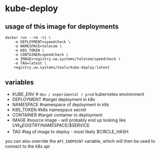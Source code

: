# kube-deploy

## usage of this image for deployments

	docker run --rm -ti \
		-e DEPLOYMENT=speedcheck \
		-e NAMESPACE=telecom \
		-e K8S_TOKEN \
		-e CONTAINER=speedcheck \
		-e IMAGE=registry.uw.systems/telecom/speedcheck \
		-e TAG=latest \
		registry.uw.systems/tools/kube-deploy:latest

## variables

- KUBE_ENV # `dev / experimental / prod` kubernetes environment
- DEPLOYMENT #target deployment in k8s
- NAMESPACE #namespace of deployment in k8s
- K8S_TOKEN #k8s namespace secret
- CONTAINER #target container in deployment
- IMAGE #source image - will probably end up looking like $UW_REGISTRY/$NAMESPACE/$SERVICE
- TAG #tag of image to deploy - most likely $CIRCLE_HASH

you can also override the `API_ENDPOINT` variable, which will then be used to connect to the k8s api
